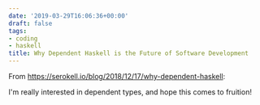 ```yaml
---
date: '2019-03-29T16:06:36+00:00'
draft: false
tags:
- coding
- haskell
title: Why Dependent Haskell is the Future of Software Development
---
```


From https://serokell.io/blog/2018/12/17/why-dependent-haskell:

I'm really interested in dependent types, and hope this comes to fruition!
